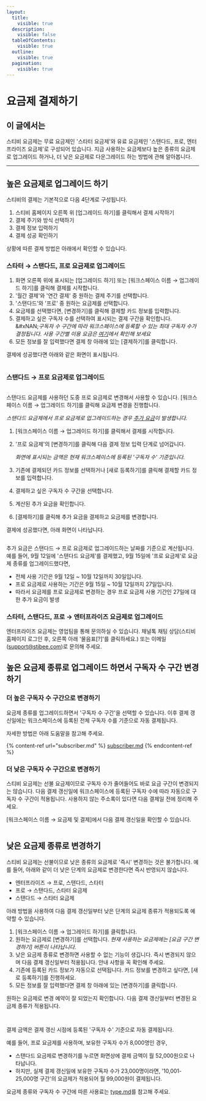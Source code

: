 ```yaml
---
layout:
  title:
    visible: true
  description:
    visible: false
  tableOfContents:
    visible: true
  outline:
    visible: true
  pagination:
    visible: true
---
```


# 요금제 결제하기

## 이 글에서는 <a href="#h_01ha1aag76sdrxdccprnvp71ne" id="h_01ha1aag76sdrxdccprnvp71ne"></a>

스티비 요금제는 무료 요금제인 '스타터 요금제'와 유료 요금제인 '스탠다드, 프로, 엔터프라이즈 요금제'로 구성되어 있습니다. 지금 사용하는 요금제보다 높은 종류의 요금제로 업그레이드 하거나, 더 낮은 요금제로 다운그레이드 하는 방법에 관해 알아봅니다.

***

## 높은 요금제로 업그레이드 하기 <a href="#plan-upgrade" id="plan-upgrade"></a>

스티비의 결제는 기본적으로 다음 4단계로 구성됩니다.

1. 스티비 홈페이지 오른쪽 위 \[업그레이드 하기]를 클릭해서 결제 시작하기
2. 결제 주기와 방식 선택하기
3. 결제 정보 입력하기
4. 결제 성공 확인하기

상황에 따른 결제 방법은 아래에서 확인할 수 있습니다.



### 스타터 **→** 스탠다드, 프로 요금제로 업그레이드

1. 화면 오른쪽 위에 표시되는 \[업그레이드 하기] 또는 \[워크스페이스 이름 → 업그레이드 하기]를 클릭해 결제를 시작합니다.
2. '월간 결제'와 '연간 결제' 중 원하는 결제 주기를 선택합니다.
3. '스탠다드'와 '프로' 중 원하는 요금제를 선택합니다.
4. 요금제를 선택했다면, \[변경하기]를 클릭해 결제할 카드 정보를 입력합니다.
5. 결제하고 싶은 구독자 수를 선택하여 표시되는 결제 구간을 확인합니다.\
   &#xNAN;_&#xAD6C;독자 수 구간에 따라 워크스페이스에 등록할 수 있는 최대 구독자 수가 결정됩니다. 사용 구간별 이용 요금은_ [_여기_](../understanding/type.md)_에서 확인해 보세요_
6. 모든 정보를 잘 입력했다면 결제 창 아래에 있는 \[결제하기]를 클릭합니다.

결제에 성공했다면 아래와 같은 화면이 표시됩니다.

<figure><img src="../../.gitbook/assets/image (77).png" alt=""><figcaption></figcaption></figure>



### **스탠다드 → 프로 요금제로 업그레이드** <a href="#id-01ha6g4tb18k42jjtm8yzxha3t" id="id-01ha6g4tb18k42jjtm8yzxha3t"></a>

<figure><img src="../../.gitbook/assets/image (80).png" alt=""><figcaption></figcaption></figure>

스탠다드 요금제를 사용하던 도중 프로 요금제로 변경해서 사용할 수 있습니다. \[워크스페이스 이름 → 업그레이드 하기]를 클릭해 요금제 변경을 진행합니다.&#x20;

_스탠다드 요금제에서 프로 요금제로 업그레이드하는 경우_ [_추가 요금_](subscriber.md#h_01habcxf9wqq867nxnea9x5ym5)_이 발생합니다._

1. \[워크스페이스 이름 → 업그레이드 하기]를 클릭해서 결제를 시작합니다.
2.  '프로 요금제'의 \[변경하기]를 클릭해 다음 결제 정보 입력 단계로 넘어갑니다.

    _화면에 표시되는 금액은 현재 워크스페이스에 등록된 '구독자 수' 기준입니다._
3. 기존에 결제되던 카드 정보를 선택하거나 \[새로 등록하기]를 클릭해 결제할 카드 정보를 입력합니다.
4. 결제하고 싶은 구독자 수 구간을 선택합니다.&#x20;
5. 계산된 추가 요금을 확인합니다.
6. \[결제하기]를 클릭해 추가 요금을 결제하고 요금제를 변경합니다.

결제에 성공했다면, 아래 화면이 나타납니다.

<figure><img src="../../.gitbook/assets/image (82).png" alt=""><figcaption></figcaption></figure>



추가 요금은 스탠다드 → 프로 요금제로 업그레이드하는 날짜를 기준으로 계산됩니다. 예를 들어, 9월 12일에 '스탠다드 요금제'를 결제했고, 9월 15일에 '프로 요금제'로 요금제 종류를 업그레이드했다면,&#x20;

* 전체 사용 기간은 9월 12일 \~ 10월 12일까지 30일입니다.
* 프로 요금제로 사용하는 기간은 9월 15일 \~ 10월 12일까지 27일입니다.
* 따라서 요금제를 프로 요금제로 변경하는 경우 프로 요금제 사용 기간인 27일에 대한 추가 요금이 발생



### 스타터, 스탠다드, 프로 → 엔터프라이즈 요금제로 업그레이드 <a href="#id-01ha6g52bytqk9tk9a0505nvbw" id="id-01ha6g52bytqk9tk9a0505nvbw"></a>

엔터프라이즈 요금제는 영업팀을 통해 문의하실 수 있습니다. 채널톡 채팅 상담(스티비 홈페이지 로그인 후, 오른쪽 아래 '물음표\[?]'를 클릭하세요.) 또는 이메일([support@stibee.com](mailto:sales@stibee.com))로 문의해 주세요.



## 높은 요금제 종류로 업그레이드 하면서 구독자 수 구간 변경하기 <a href="#id-01ha6k9792w1r853sz4vrpz99y" id="id-01ha6k9792w1r853sz4vrpz99y"></a>

### 더 높은 구독자 수 구간으로 변경하기 <a href="#id-01ha68j6p23zg0zdr60pftp2v2" id="id-01ha68j6p23zg0zdr60pftp2v2"></a>

요금제 종류를 업그레이드하면서 '구독자 수 구간'을 선택할 수 있습니다. 이후 결제 갱신일에는 워크스페이스에 등록된 전체 구독자 수를 기준으로 자동 결제됩니다.&#x20;

자세한 방법은 아래 도움말을 참고해 주세요.

{% content-ref url="subscriber.md" %}
[subscriber.md](subscriber.md)
{% endcontent-ref %}



### 더 낮은 구독자 수 구간으로 변경하기

스티비 요금제는 선불 요금제이므로 구독자 수가 줄어들어도 바로 요금 구간이 변경되지는 않습니다. 다음 결제 갱신일에 워크스페이스에 등록된 구독자 수에 따라 자동으로 구독자 수 구간이 적용됩니다. 사용하지 않는 주소록이 있다면 다음 결제일 전에 정리해 주세요.

\[워크스페이스 이름 → 요금제 및 결제]에서 다음 결제 갱신일을 확인할 수 있습니다.

<figure><img src="../../.gitbook/assets/image (83).png" alt=""><figcaption></figcaption></figure>



## 낮은 요금제 종류로 변경하기 <a href="#plan-downgrade" id="plan-downgrade"></a>

스티비 요금제는 선불이므로 낮은 종류의 요금제로 '즉시' 변경하는 것은 불가합니다. 예를 들어, 아래와 같이 더 낮은 단계의 요금제로 변경한다면 즉시 반영되지 않습니다.

* 엔터프라이즈 → 프로, 스탠다드, 스타터
* 프로 → 스탠다드, 스타터 요금제
* 스탠다드 → 스타터 요금제

아래 방법을 사용하여 다음 결제 갱신일부터 낮은 단계의 요금제 종류가 적용되도록 예약할 수 있습니다.

1. \[워크스페이스 이름 → 업그레이드 하기]를 클릭합니다.
2. 원하는 요금제로 \[변경하기]를 선택합니다. _현재 사용하는 요금제에는 \[요금 구간 변경하기] 버튼이 나타납니다._
3. 낮은 요금제 종류로 변경하면 사용할 수 없는 기능이 생깁니다. 즉시 변경되지 않으며 다음 결제 갱신일부터 적용됩니다. 안내 사항을 꼭 확인해 주세요.
4. 기존에 등록된 카드 정보가 자동으로 선택됩니다. 카드 정보를 변경하고 싶다면, \[새로 등록하기]를 진행하세요.
5. 모든 정보를 잘 입력했다면 결제 창 아래에 있는 \[변경하기]를 클릭합니다.

원하는 요금제로 변경 예약이 잘 되었는지 확인합니다. 다음 결제 갱신일부터 변경된 요금제 종류가 적용됩니다.

<div><figure><img src="../../.gitbook/assets/image (88).png" alt=""><figcaption></figcaption></figure> <figure><img src="../../.gitbook/assets/image (137).png" alt=""><figcaption></figcaption></figure></div>



결제 금액은 결제 갱신 시점에 등록된 '구독자 수' 기준으로 자동 결제됩니다.

예를 들어, 프로 요금제를 사용하며, 보유한 구독자 수가 8,000명인 경우,&#x20;

* 스탠다드 요금제로 변경하기를 누르면 화면상에 결제 금액이 월 52,000원으로 나타납니다.
* 하지만, 실제 결제 갱신일에 보유한 구독자 수가 23,000명이라면, '10,001-25,000명 구간'의 요금제가 적용되어 월 99,000원이 결제됩니다.

요금제 종류와 구독자 수 구간에 따른 사용료는 [type.md](../understanding/type.md "mention")를 참고해 주세요.
